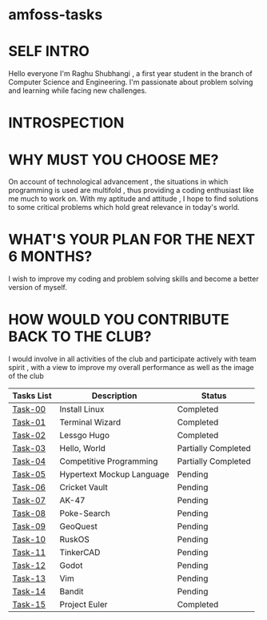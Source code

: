 # amfoss-tasks



# SELF INTRO
Hello everyone
I'm Raghu Shubhangi , a first year student in the branch of Computer Science and Engineering. I'm passionate about problem solving and learning while facing new challenges.






# INTROSPECTION



# WHY MUST YOU CHOOSE ME?
On account of technological advancement , the situations in which programming is used are multifold , thus providing a coding enthusiast like me much to work on. With my aptitude and attitude , I hope to find solutions to some critical problems which hold great relevance in today's world.



# WHAT'S YOUR PLAN FOR THE NEXT 6 MONTHS?
I wish to improve my coding and problem solving skills and become a better version of myself.



#  HOW WOULD YOU CONTRIBUTE BACK TO THE CLUB?
I would involve in all activities of the club and participate actively with team spirit , with a view to improve my overall performance as well as the image of the club


**Tasks List**|**Description**|**Status**
--------------|---------------|---------------
[Task-00](https://github.com/Raghushubi/amfoss-tasks/tree/main/Task-00)|Install Linux|Completed
[Task-01](https://github.com/Raghushubi/amfoss-tasks/tree/main/Task-01)|Terminal Wizard|Completed
[Task-02](https://github.com/Raghushubi/amfoss-tasks/tree/main/Task-02)|Lessgo Hugo|Completed
[Task-03](https://github.com/Raghushubi/amfoss-tasks/tree/main/Task-03)|Hello, World|Partially Completed
[Task-04](https://github.com/Raghushubi/amfoss-tasks/tree/main/Task-04)|Competitive Programming|Partially Completed
[Task-05](https://github.com/Raghushubi/amfoss-tasks/tree/main/Task-05)|Hypertext Mockup Language|Pending
[Task-06](https://github.com/Raghushubi/amfoss-tasks/tree/main/Task-06)|Cricket Vault|Pending
[Task-07](https://github.com/Raghushubi/amfoss-tasks/tree/main/Task-07)|AK-47|Pending
[Task-08](https://github.com/Raghushubi/amfoss-tasks/tree/main/Task-08)|Poke-Search|Pending
[Task-09](https://github.com/Raghushubi/amfoss-tasks/tree/main/Task-09)|GeoQuest|Pending
[Task-10](https://github.com/Raghushubi/amfoss-tasks/tree/main/Task-10)|RuskOS|Pending
[Task-11](https://github.com/Raghushubi/amfoss-tasks/tree/main/Task-11)|TinkerCAD|Pending
[Task-12](https://github.com/Raghushubi/amfoss-tasks/tree/main/Task-12)|Godot|Pending
[Task-13](https://github.com/Raghushubi/amfoss-tasks/tree/main/Task-13)|Vim|Pending
[Task-14](https://github.com/Raghushubi/amfoss-tasks/tree/main/Task-14)|Bandit|Pending
[Task-15](https://github.com/Raghushubi/amfoss-tasks/tree/main/Task-15)|Project Euler|Completed


